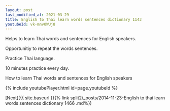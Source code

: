 ```yaml
---
layout: post
last_modified_at: 2021-03-29
title: English to Thai learn words sentences dictionary 1143 
youtubeId: vk-mnv0WUj8
---
```

 
 
Helps to learn Thai words and sentences for English speakers.

Opportunitiy to repeat the words sentences. 

Practice Thai language. 
 
10 minutes practice every day. 
 
How to learn Thai words and sentences for English speakers 
 
{% include youtubePlayer.html id=page.youtubeId %}
 
 
[Next]({{ site.baseurl }}{% link  split2/_posts/2014-11-23-English to thai learn words sentences dictionary 1466 .md%})
 
